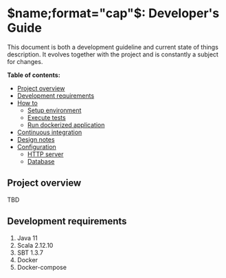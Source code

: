# $name;format="cap"$: Developer's Guide

This document is both a development guideline and current state of things description. 
It evolves together with the project and is constantly a subject for changes.

**Table of contents:**  
- [Project overview](#project-overview)  
- [Development requirements](#development-requirements)  
- [How to](docs/how-to/index.md)
  - [Setup environment](docs/how-to/environment-setup.md)
  - [Execute tests](docs/how-to/tests-execution.md)
  - [Run dockerized application](docs/how-to/run-dockerized-application.md)  
- [Continuous integration](docs/continuous-integration/index.md)
- [Design notes](docs/design-notes/index.md)
- [Configuration](docs/configuration/index.md)
  - [HTTP server](docs/configuration/http-server.md)
  - [Database](docs/configuration/database.md)

## <a name="project-overview"></a> Project overview

TBD

## <a name="development-requirements"></a> Development requirements
1) Java 11
2) Scala 2.12.10  
3) SBT 1.3.7  
4) Docker
5) Docker-compose

